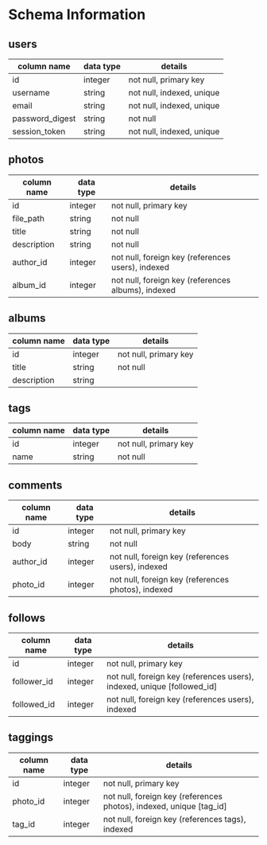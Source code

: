 # Schema Information

## users
column name     | data type | details
----------------|-----------|-----------------------
id              | integer   | not null, primary key
username        | string    | not null, indexed, unique
email           | string    | not null, indexed, unique
password_digest | string    | not null
session_token   | string    | not null, indexed, unique

## photos
column name | data type | details
------------|-----------|-----------------------
id          | integer   | not null, primary key
file_path   | string    | not null
title       | string    | not null
description | string    | not null
author_id   | integer   | not null, foreign key (references users), indexed
album_id    | integer   | not null, foreign key (references albums), indexed

## albums
column name | data type | details
------------|-----------|-----------------------
id          | integer   | not null, primary key
title       | string    | not null
description | string    |

## tags
column name | data type | details
------------|-----------|-----------------------
id          | integer   | not null, primary key
name        | string    | not null

## comments
column name | data type | details
------------|-----------|-----------------------
id          | integer   | not null, primary key
body        | string    | not null
author_id   | integer   | not null, foreign key (references users), indexed
photo_id    | integer   | not null, foreign key (references photos), indexed

## follows
column name | data type | details
------------|-----------|-----------------------
id          | integer   | not null, primary key
follower_id | integer   | not null, foreign key (references users), indexed, unique [followed_id]
followed_id | integer   | not null, foreign key (references users), indexed

## taggings
column name | data type | details
------------|-----------|-----------------------
id          | integer   | not null, primary key
photo_id    | integer   | not null, foreign key (references photos), indexed, unique [tag_id]
tag_id      | integer   | not null, foreign key (references tags), indexed
